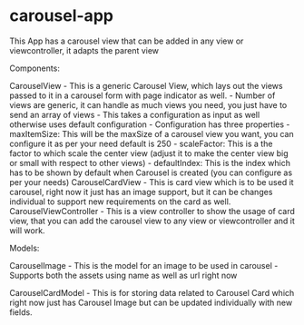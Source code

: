 # carousel-app
This App has a carousel view that can be added in any view or viewcontroller, it adapts the parent view

Components:

CarouselView
    - This is a generic Carousel View, which lays out the views passed to it in a carousel form with page indicator as well.
    - Number of views are generic, it can handle as much views you need, you just have to send an array of views
    - This takes a configuration as input as well otherwise uses default configuration
        -   Configuration has three properties
            -   maxItemSize: This will be the maxSize of a carousel view you want, you can configure it as per your need default is 250
            -   scaleFactor: This is a the factor to which scale the center view (adjust it to make the center view big or small with respect to other views)
            -   defaultIndex: This is the index which has to be shown by default when Carousel is created (you can configure as per your needs)
CarouselCardView
    - This is card view which is to be used it carousel, right now it just has an image support, but it can be changes individual to support new requirements on the card as well.
CarouselViewController
    - This is a view controller to show the usage of card view, that you can add the carousel view to any view or viewcontroller and it will work.
    

Models:

CarouselImage
    - This is the model for an image to be used in carousel
    - Supports both the assets using name as well as url right now
    
CarouselCardModel
    - This is for storing data related to Carousel Card which right now just has Carousel Image but can be updated individually with new fields.


